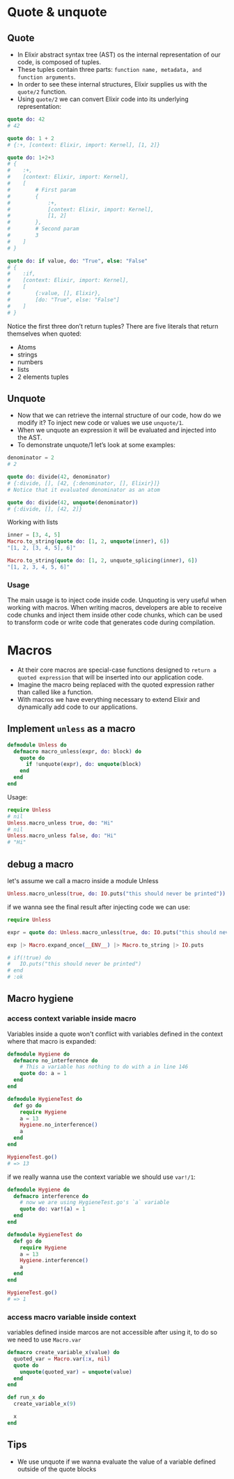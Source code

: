 # Quote & unquote

## Quote
- In Elixir abstract syntax tree (AST) os the internal representation of our code, is composed of tuples. 
- These tuples contain three parts: `function name, metadata, and function arguments`.
- In order to see these internal structures, Elixir supplies us with the `quote/2` function. 
- Using `quote/2` we can convert Elixir code into its underlying representation:

```elixir
quote do: 42
# 42

quote do: 1 + 2
# {:+, [context: Elixir, import: Kernel], [1, 2]}

quote do: 1+2+3
# {
#    :+, 
#    [context: Elixir, import: Kernel],
#    [
#        # First param
#        {
#            :+, 
#            [context: Elixir, import: Kernel], 
#            [1, 2]
#        }, 
#        # Second param
#        3
#    ]
# }

quote do: if value, do: "True", else: "False"
# {
#    :if, 
#    [context: Elixir, import: Kernel],
#    [
#        {:value, [], Elixir}, 
#        [do: "True", else: "False"]
#    ]
# }
```

Notice the first three don’t return tuples? There are five literals that return themselves when quoted:
- Atoms
- strings
- numbers
- lists
- 2 elements tuples

## Unquote

- Now that we can retrieve the internal structure of our code, how do we modify it? To inject new code or values we use `unquote/1`. 
- When we unquote an expression it will be evaluated and injected into the AST. 
- To demonstrate unquote/1 let’s look at some examples:

```elixir
denominator = 2
# 2

quote do: divide(42, denominator)
# {:divide, [], [42, {:denominator, [], Elixir}]}
# Notice that it evaluated denominator as an atom

quote do: divide(42, unquote(denominator))
# {:divide, [], [42, 2]}
```

Working with lists

```elixir
inner = [3, 4, 5]
Macro.to_string(quote do: [1, 2, unquote(inner), 6])
"[1, 2, [3, 4, 5], 6]"

Macro.to_string(quote do: [1, 2, unquote_splicing(inner), 6])
"[1, 2, 3, 4, 5, 6]"
```
### Usage
The main usage is to inject code inside code.
Unquoting is very useful when working with macros. When writing macros, developers are able to receive code chunks and inject them inside other code chunks, which can be used to transform code or write code that generates code during compilation.

# Macros

- At their core macros are special-case functions designed to `return a quoted expression` that will be inserted into our application code.
- Imagine the macro being replaced with the quoted expression rather than called like a function. 
- With macros we have everything necessary to extend Elixir and dynamically add code to our applications.

## Implement `unless` as a macro 

```elixir
defmodule Unless do
  defmacro macro_unless(expr, do: block) do
    quote do
      if !unquote(expr), do: unquote(block)
    end
  end
end
```

Usage:

```elixir
require Unless
# nil
Unless.macro_unless true, do: "Hi"
# nil
Unless.macro_unless false, do: "Hi"
# "Hi"
```

## debug a macro
let's assume we call a macro inside a module Unless
```elixir
Unless.macro_unless(true, do: IO.puts("this should never be printed"))
```

if we wanna see the final result after injecting code we can use:
```elixir
require Unless

expr = quote do: Unless.macro_unless(true, do: IO.puts("this should never be printed"))

exp |> Macro.expand_once(__ENV__) |> Macro.to_string |> IO.puts

# if(!true) do
#   IO.puts("this should never be printed")
# end
# :ok
```

## Macro hygiene

### access context variable inside macro

Variables inside a quote won't conflict with variables defined in the context where that macro is expanded:

```elixir
defmodule Hygiene do
  defmacro no_interference do
    # This a variable has nothing to do with a in line 146
    quote do: a = 1
  end
end

defmodule HygieneTest do
  def go do
    require Hygiene
    a = 13
    Hygiene.no_interference()
    a
  end
end

HygieneTest.go()
# => 13
```

if we really wanna use the context variable we should use `var!/1`:

```elixir
defmodule Hygiene do
  defmacro interference do
    # now we are using HygieneTest.go's `a` variable
    quote do: var!(a) = 1
  end
end

defmodule HygieneTest do
  def go do
    require Hygiene
    a = 13
    Hygiene.interference()
    a
  end
end

HygieneTest.go()
# => 1
```

### access macro variable inside context

variables defined inside marcos are not accessible after using it, to do so we need to use `Macro.var`

```elixir
defmacro create_variable_x(value) do
  quoted_var = Macro.var(:x, nil)
  quote do
    unquote(quoted_var) = unquote(value)
  end
end

def run_x do
  create_variable_x(9)

  x
end
```

## Tips
- We use unquote if we wanna evaluate the value of a variable defined outside of the quote blocks






